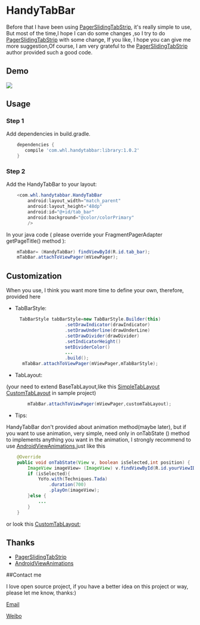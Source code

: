 # HandyTabBar

Before that I have been using [PagerSlidingTabStrip](https://github.com/astuetz/PagerSlidingTabStrip), it's really simple to use,
But most of the time,I hope I can do some changes ,so I try to do [PagerSlidingTabStrip](https://github.com/astuetz/PagerSlidingTabStrip) with some change,
If you like, I hope you can give me more suggestion,Of course, I am very grateful to the [PagerSlidingTabStrip](https://github.com/astuetz/PagerSlidingTabStrip) author provided such a good code.

## Demo

![](https://github.com/81813780/HandyTabBar/blob/master/demo2.gif)

## Usage

### Step 1

Add dependencies in build.gradle.
```groovy
	dependencies {
	   compile 'com.whl.handytabbar:library:1.0.2'
	}
```

### Step 2

Add the HandyTabBar to your layout:
```java
    <com.whl.handytabbar.HandyTabBar
        android:layout_width="match_parent"
        android:layout_height="48dp"
        android:id="@+id/tab_bar"
        android:background="@color/colorPrimary"
        />
```
In your java code (  please override your FragmentPagerAdapter getPageTitle() method  ):
```java
    mTabBar= (HandyTabBar) findViewById(R.id.tab_bar);
    mTabBar.attachToViewPager(mViewPager);
```

## Customization

When you use, I think you want more time to define your own, therefore, provided here

- TabBarStyle:
  
```java
     TabBarStyle tabBarStyle=new TabBarStyle.Builder(this)
                      .setDrawIndicator(drawIndicator)
                      .setDrawUnderline(drawUnderLine)
                      .setDrawDivider(drawDivider)
                      .setIndicatorHeight()
                      setDividerColor()
                      ...
                      .build();
      mTabBar.attachToViewPager(mViewPager,mTabBarStyle);
```
- TabLayout:
  
(your need to extend BaseTabLayout,like this [SimpleTabLayout](https://github.com/81813780/HandyTabBar/blob/master/sample/src/main/java/com/whl/handytabbar/sample/SimpleTabLayout.java) [CustomTabLayout](https://github.com/81813780/HandyTabBar/blob/master/sample/src/main/java/com/whl/handytabbar/sample/CustomTabLayout.java) in sample project)
```java
        mTabBar.attachToViewPager(mViewPager,customTabLayout);
```

- Tips:
  
HandyTabBar don't provided about animation method(maybe later), but if you want to use animation,
very simple, need only in onTabState () method to implements anything you want in the animation,
I strongly recommend to use [AndroidViewAnimations](https://github.com/daimajia/AndroidViewAnimations),just like this
```java
    @Override
    public void onTabState(View v, boolean isSelected,int position) {
        ImageView imageView= (ImageView) v.findViewById(R.id.yourViewID);
        if (isSelected){
            YoYo.with(Techniques.Tada)
                .duration(700)
                .playOn(imageView);
        }else {
            ...
        }
    }
```
  or look this [CustomTabLayout](https://github.com/81813780/HandyTabBar/blob/master/sample/src/main/java/com/whl/handytabbar/sample/CustomTabLayout.java);

## Thanks
- [PagerSlidingTabStrip](https://github.com/astuetz/PagerSlidingTabStrip)
- [AndroidViewAnimations](https://github.com/daimajia/AndroidViewAnimations)

##Contact me

I love open source project, if you have a better idea on this project or way, please let me know, thanks:)

[Email](mailto:81813780@qq.com)

[Weibo](http://weibo.com/601265161)
